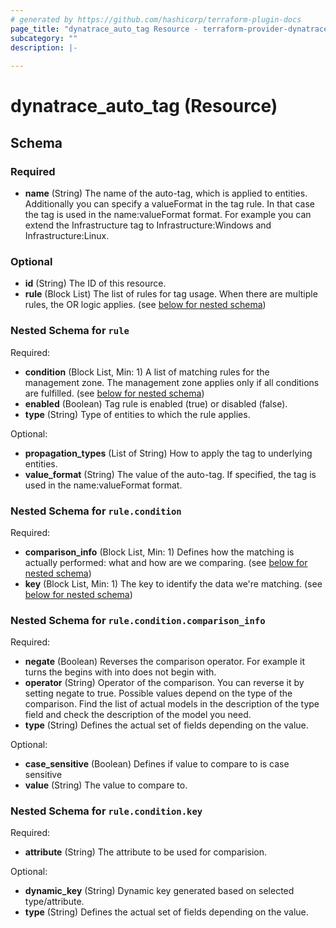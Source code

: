 ```yaml
---
# generated by https://github.com/hashicorp/terraform-plugin-docs
page_title: "dynatrace_auto_tag Resource - terraform-provider-dynatrace"
subcategory: ""
description: |-
  
---
```


# dynatrace_auto_tag (Resource)





<!-- schema generated by tfplugindocs -->
## Schema

### Required

- **name** (String) The name of the auto-tag, which is applied to entities. Additionally you can specify a valueFormat in the tag rule. In that case the tag is used in the name:valueFormat format. For example you can extend the Infrastructure tag to Infrastructure:Windows and Infrastructure:Linux.

### Optional

- **id** (String) The ID of this resource.
- **rule** (Block List) The list of rules for tag usage. When there are multiple rules, the OR logic applies. (see [below for nested schema](#nestedblock--rule))

<a id="nestedblock--rule"></a>
### Nested Schema for `rule`

Required:

- **condition** (Block List, Min: 1) A list of matching rules for the management zone. The management zone applies only if all conditions are fulfilled. (see [below for nested schema](#nestedblock--rule--condition))
- **enabled** (Boolean) Tag rule is enabled (true) or disabled (false).
- **type** (String) Type of entities to which the rule applies.

Optional:

- **propagation_types** (List of String) How to apply the tag to underlying entities.
- **value_format** (String) The value of the auto-tag. If specified, the tag is used in the name:valueFormat format.

<a id="nestedblock--rule--condition"></a>
### Nested Schema for `rule.condition`

Required:

- **comparison_info** (Block List, Min: 1) Defines how the matching is actually performed: what and how are we comparing. (see [below for nested schema](#nestedblock--rule--condition--comparison_info))
- **key** (Block List, Min: 1) The key to identify the data we're matching. (see [below for nested schema](#nestedblock--rule--condition--key))

<a id="nestedblock--rule--condition--comparison_info"></a>
### Nested Schema for `rule.condition.comparison_info`

Required:

- **negate** (Boolean) Reverses the comparison operator. For example it turns the begins with into does not begin with.
- **operator** (String) Operator of the comparison. You can reverse it by setting negate to true. Possible values depend on the type of the comparison. Find the list of actual models in the description of the type field and check the description of the model you need.
- **type** (String) Defines the actual set of fields depending on the value.

Optional:

- **case_sensitive** (Boolean) Defines if value to compare to is case sensitive
- **value** (String) The value to compare to.


<a id="nestedblock--rule--condition--key"></a>
### Nested Schema for `rule.condition.key`

Required:

- **attribute** (String) The attribute to be used for comparision.

Optional:

- **dynamic_key** (String) Dynamic key generated based on selected type/attribute.
- **type** (String) Defines the actual set of fields depending on the value.


